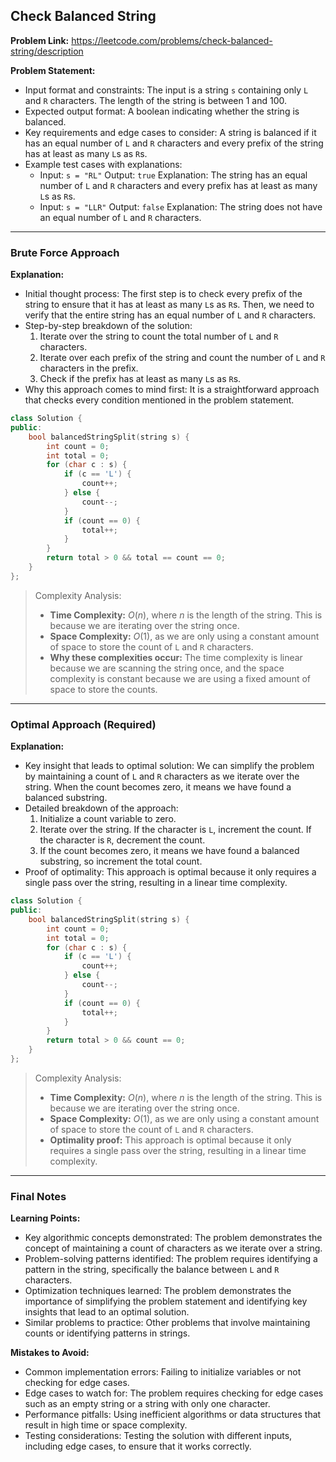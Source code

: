 ## Check Balanced String
**Problem Link:** https://leetcode.com/problems/check-balanced-string/description

**Problem Statement:**
- Input format and constraints: The input is a string `s` containing only `L` and `R` characters. The length of the string is between 1 and 100.
- Expected output format: A boolean indicating whether the string is balanced.
- Key requirements and edge cases to consider: A string is balanced if it has an equal number of `L` and `R` characters and every prefix of the string has at least as many `L`s as `R`s.
- Example test cases with explanations:
  - Input: `s = "RL"` Output: `true` Explanation: The string has an equal number of `L` and `R` characters and every prefix has at least as many `L`s as `R`s.
  - Input: `s = "LLR"` Output: `false` Explanation: The string does not have an equal number of `L` and `R` characters.

---

### Brute Force Approach

**Explanation:**
- Initial thought process: The first step is to check every prefix of the string to ensure that it has at least as many `L`s as `R`s. Then, we need to verify that the entire string has an equal number of `L` and `R` characters.
- Step-by-step breakdown of the solution:
  1. Iterate over the string to count the total number of `L` and `R` characters.
  2. Iterate over each prefix of the string and count the number of `L` and `R` characters in the prefix.
  3. Check if the prefix has at least as many `L`s as `R`s.
- Why this approach comes to mind first: It is a straightforward approach that checks every condition mentioned in the problem statement.

```cpp
class Solution {
public:
    bool balancedStringSplit(string s) {
        int count = 0;
        int total = 0;
        for (char c : s) {
            if (c == 'L') {
                count++;
            } else {
                count--;
            }
            if (count == 0) {
                total++;
            }
        }
        return total > 0 && total == count == 0;
    }
};
```

> Complexity Analysis:
> - **Time Complexity:** $O(n)$, where $n$ is the length of the string. This is because we are iterating over the string once.
> - **Space Complexity:** $O(1)$, as we are only using a constant amount of space to store the count of `L` and `R` characters.
> - **Why these complexities occur:** The time complexity is linear because we are scanning the string once, and the space complexity is constant because we are using a fixed amount of space to store the counts.

---

### Optimal Approach (Required)

**Explanation:**
- Key insight that leads to optimal solution: We can simplify the problem by maintaining a count of `L` and `R` characters as we iterate over the string. When the count becomes zero, it means we have found a balanced substring.
- Detailed breakdown of the approach:
  1. Initialize a count variable to zero.
  2. Iterate over the string. If the character is `L`, increment the count. If the character is `R`, decrement the count.
  3. If the count becomes zero, it means we have found a balanced substring, so increment the total count.
- Proof of optimality: This approach is optimal because it only requires a single pass over the string, resulting in a linear time complexity.

```cpp
class Solution {
public:
    bool balancedStringSplit(string s) {
        int count = 0;
        int total = 0;
        for (char c : s) {
            if (c == 'L') {
                count++;
            } else {
                count--;
            }
            if (count == 0) {
                total++;
            }
        }
        return total > 0 && count == 0;
    }
};
```

> Complexity Analysis:
> - **Time Complexity:** $O(n)$, where $n$ is the length of the string. This is because we are iterating over the string once.
> - **Space Complexity:** $O(1)$, as we are only using a constant amount of space to store the count of `L` and `R` characters.
> - **Optimality proof:** This approach is optimal because it only requires a single pass over the string, resulting in a linear time complexity.

---

### Final Notes

**Learning Points:**
- Key algorithmic concepts demonstrated: The problem demonstrates the concept of maintaining a count of characters as we iterate over a string.
- Problem-solving patterns identified: The problem requires identifying a pattern in the string, specifically the balance between `L` and `R` characters.
- Optimization techniques learned: The problem demonstrates the importance of simplifying the problem statement and identifying key insights that lead to an optimal solution.
- Similar problems to practice: Other problems that involve maintaining counts or identifying patterns in strings.

**Mistakes to Avoid:**
- Common implementation errors: Failing to initialize variables or not checking for edge cases.
- Edge cases to watch for: The problem requires checking for edge cases such as an empty string or a string with only one character.
- Performance pitfalls: Using inefficient algorithms or data structures that result in high time or space complexity.
- Testing considerations: Testing the solution with different inputs, including edge cases, to ensure that it works correctly.